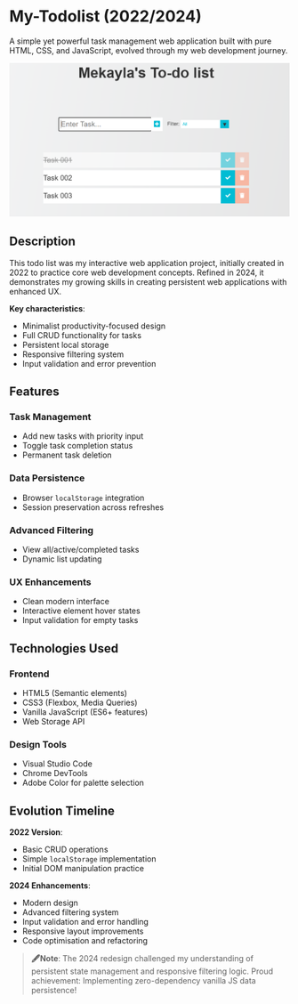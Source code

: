# My-Todolist (2022/2024)

A simple yet powerful task management web application built with pure HTML, CSS, and JavaScript, evolved through my web development journey.

![Todo List Screenshot](/beginner/todo_list/todolist/images/todo_screenshot.png)

## Description
This todo list was my interactive web application project, initially created in 2022 to practice core web development concepts. Refined in 2024, it demonstrates my growing skills in creating persistent web applications with enhanced UX.

**Key characteristics**:
- Minimalist productivity-focused design
- Full CRUD functionality for tasks
- Persistent local storage
- Responsive filtering system
- Input validation and error prevention

## Features
### Task Management
- Add new tasks with priority input
- Toggle task completion status
- Permanent task deletion

### Data Persistence
- Browser `localStorage` integration
- Session preservation across refreshes

### Advanced Filtering
- View all/active/completed tasks
- Dynamic list updating

### UX Enhancements
- Clean modern interface
- Interactive element hover states
- Input validation for empty tasks

## Technologies Used
### Frontend
- HTML5 (Semantic elements)
- CSS3 (Flexbox, Media Queries)
- Vanilla JavaScript (ES6+ features)
- Web Storage API

### Design Tools
- Visual Studio Code
- Chrome DevTools
- Adobe Color for palette selection

## Evolution Timeline
**2022 Version**:
- Basic CRUD operations
- Simple `localStorage` implementation
- Initial DOM manipulation practice

**2024 Enhancements**:
- Modern design
- Advanced filtering system
- Input validation and error handling
- Responsive layout improvements
- Code optimisation and refactoring

> **🖋️Note**: The 2024 redesign challenged my understanding of persistent state management and responsive filtering logic. Proud achievement: Implementing zero-dependency vanilla JS data persistence!
